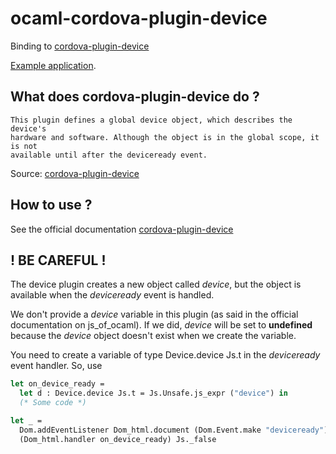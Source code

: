 # ocaml-cordova-plugin-device

Binding to
[cordova-plugin-device](https://github.com/apache/cordova-plugin-device)

[Example
application](https://github.com/dannywillems/ocaml-cordova-plugin-device-example).

## What does cordova-plugin-device do ?

```
This plugin defines a global device object, which describes the device's
hardware and software. Although the object is in the global scope, it is not
available until after the deviceready event.
```

Source: [cordova-plugin-device](https://github.com/apache/cordova-plugin-device)

## How to use ?

See the official documentation
[cordova-plugin-device](https://github.com/apache/cordova-plugin-device)

## ! BE CAREFUL !

The device plugin creates a new object called *device*, but the object is
available when the *deviceready* event is handled.

We don't provide a *device* variable in this plugin (as said in the official
documentation on js_of_ocaml). If we did, *device* will be set to **undefined**
because the *device* object doesn't exist when we create the variable.

You need to create a variable of type Device.device Js.t in the *deviceready*
event handler.
So, use

```OCaml
let on_device_ready =
  let d : Device.device Js.t = Js.Unsafe.js_expr ("device") in
  (* Some code *)

let _ =
  Dom.addEventListener Dom_html.document (Dom.Event.make "deviceready")
  (Dom_html.handler on_device_ready) Js._false
```
